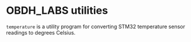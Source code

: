 # OBDH_LABS utilities

`temperature` is a utility program for converting STM32 temperature sensor readings to degrees Celsius.

